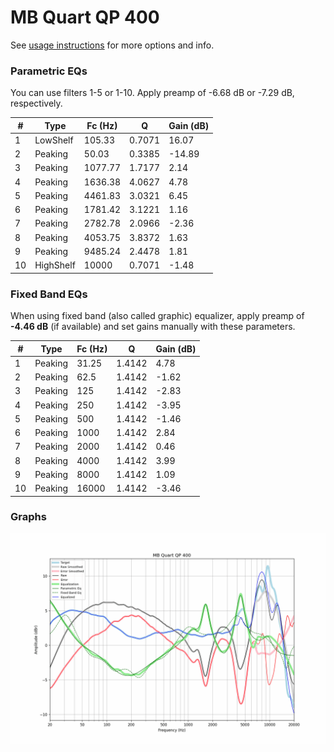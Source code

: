 # MB Quart QP 400
See [usage instructions](https://github.com/jaakkopasanen/AutoEq#usage) for more options and info.

### Parametric EQs
You can use filters 1-5 or 1-10. Apply preamp of -6.68 dB or -7.29 dB, respectively.

|   # | Type      |   Fc (Hz) |      Q |   Gain (dB) |
|-----|-----------|-----------|--------|-------------|
|   1 | LowShelf  |    105.33 | 0.7071 |       16.07 |
|   2 | Peaking   |     50.03 | 0.3385 |      -14.89 |
|   3 | Peaking   |   1077.77 | 1.7177 |        2.14 |
|   4 | Peaking   |   1636.38 | 4.0627 |        4.78 |
|   5 | Peaking   |   4461.83 | 3.0321 |        6.45 |
|   6 | Peaking   |   1781.42 | 3.1221 |        1.16 |
|   7 | Peaking   |   2782.78 | 2.0966 |       -2.36 |
|   8 | Peaking   |   4053.75 | 3.8372 |        1.63 |
|   9 | Peaking   |   9485.24 | 2.4478 |        1.81 |
|  10 | HighShelf |  10000    | 0.7071 |       -1.48 |

### Fixed Band EQs
When using fixed band (also called graphic) equalizer, apply preamp of **-4.46 dB** (if available) and set gains manually with these parameters.

|   # | Type    |   Fc (Hz) |      Q |   Gain (dB) |
|-----|---------|-----------|--------|-------------|
|   1 | Peaking |     31.25 | 1.4142 |        4.78 |
|   2 | Peaking |     62.5  | 1.4142 |       -1.62 |
|   3 | Peaking |    125    | 1.4142 |       -2.83 |
|   4 | Peaking |    250    | 1.4142 |       -3.95 |
|   5 | Peaking |    500    | 1.4142 |       -1.46 |
|   6 | Peaking |   1000    | 1.4142 |        2.84 |
|   7 | Peaking |   2000    | 1.4142 |        0.46 |
|   8 | Peaking |   4000    | 1.4142 |        3.99 |
|   9 | Peaking |   8000    | 1.4142 |        1.09 |
|  10 | Peaking |  16000    | 1.4142 |       -3.46 |

### Graphs
![](./MB%20Quart%20QP%20400.png)
